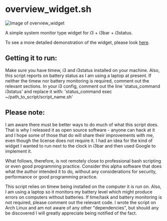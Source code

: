 # overview_widget.sh

![Image of overview_widget](https://github.com/developerhdf/overview_widget/blob/master/i3status_widget.png)

A simple system monitor type widget for i3 + i3bar + i3status.

To see a more detailed demonstration of the widget, please look [here](https://github.com/developerhdf/overview_widget/blob/master/demonstration.png).

## Getting it to run:

Make sure you have timew, i3 and i3status installed on your machine. Also, 
this script reports on battery status as I am using a laptop at present. If 
neither the timew nor battery monitoring is required, comment out the relevant
sections. In your i3 config, comment out the line 
'status_command i3status'
and replace it with:
'status_command exec ~/path_to_script/script_name.sh'


## Please note:

I am aware there must be better ways to do much of what this script does. That
is why I released it as open source software - anyone can hack at it and I 
hope some of those that do will share their improvements with me, even though 
the license does not require it. I had an idea for the kind of widget I wanted 
to run next to the clock in i3bar and then used Google to implement it. 

What follows, therefore, is not remotely close to professional bash scripting 
or even good programming practice. Consider this alpha software that does what
the author intended it to do, without any considerations for security,
performance or good programming practice.

This script relies on timew being installed on the computer it is run on.
Also, I am using a laptop so it monitors my battery level which might produce 
errors on computers without batteries. If time/task and battery monitoring is
not required, please comment out the relevant code. I wrote the script on Arch 
Linux and am not aware of any other "dependencies", but should any be 
discovered I will greatly appreciate being notified of the fact.
